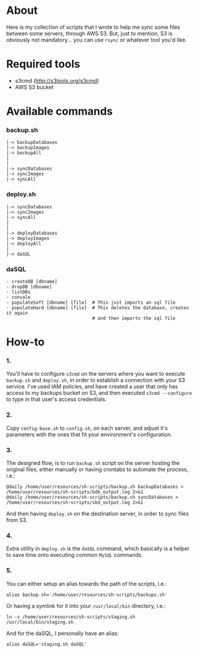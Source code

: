 About
=====

Here is my collection of scripts that I wrote to help me sync some files between some servers, through AWS S3.
But, just to mention, S3 is obviously not mandatory... you can use `rsync` or whatever tool you'd like.


Required tools
==============

 - s3cmd (http://s3tools.org/s3cmd)
 - AWS S3 bucket


Available commands
==================

### backup.sh

    |-> backupDatabases
    |-> backupImages
    |-> backupAll
    |
    |
    |-> syncDatabases
    |-> syncImages
    |-> syncAll


### deploy.sh

    |-> syncDatabases
    |-> syncImages
    |-> syncAll
    |
    |
    |-> deployDatabases
    |-> deployImages
    |-> deployAll
    |
    |-> daSQL

### daSQL

    - createDB [dbname]
    - dropDB [dbname]
    - listDBs
    - console
    - populateSoft [dbname] [file]  # This just imports an sql file
    - populateHard [dbname] [file]  # This deletes the database, creates it again
                                    # and then imports the sql file


How-to
======

### 1.
You'll have to configure `s3cmd` on the servers where you want to execute `backup.sh` and `deploy.sh`,
in order to establish a connection with your S3 service.
I've used IAM policies, and have created a user that only has access to my backups bucket on S3,
and then executed `s3cmd --configure` to type in that user's access credentials.

### 2.
Copy `config-base.sh` to `config.sh`, on each server, and adjust it's parameters with the ones that
fit your environment's configuration.

### 3.
The designed flow, is to run `backup.sh` script on the server hosting the original files,
either manually or having crontabs to automate the process, i.e.:

    @daily /home/user/resources/sh-scripts/backup.sh backupDatabases > /home/user/resources/sh-scripts/bdb_output.log 2>&1
    @daily /home/user/resources/sh-scripts/backup.sh syncDatabases > /home/user/resources/sh-scripts/sbd_output.log 2>&1

And then having `deploy.sh` on the destination server, in order to sync files from S3.

### 4.
Extra utility in `deploy.sh` is the `daSQL` command, which basically is a helper to save time onto executing common `MySQL` commands.

### 5.
You can either setup an alias towards the path of the scripts, i.e.:

    alias backup.sh='/home/user/resources/sh-scripts/backups.sh'

Or having a symlink for it into your `/usr/local/bin` directory, i.e.:

    ln -s /home/user/resources/sh-scripts/staging.sh /usr/local/bin/staging.sh

And for the daSQL, I personally have an alias:

    alias daSQL='staging.sh daSQL'

